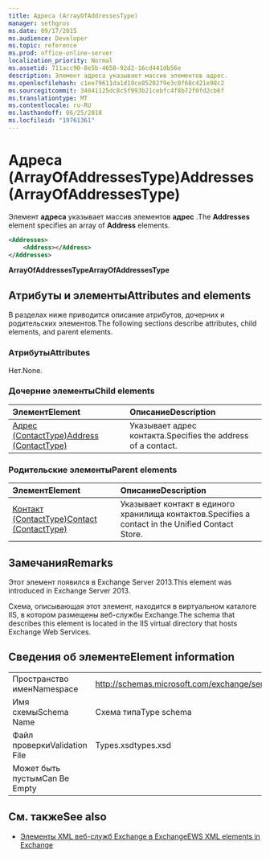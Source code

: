 ```yaml
---
title: Адреса (ArrayOfAddressesType)
manager: sethgros
ms.date: 09/17/2015
ms.audience: Developer
ms.topic: reference
ms.prod: office-online-server
localization_priority: Normal
ms.assetid: 711acc90-8e5b-4658-92d2-16cd441db56e
description: Элемент адреса указывает массив элементов адрес.
ms.openlocfilehash: c1ee79611da1d19ce85202f9e3c0f68c421e98c2
ms.sourcegitcommit: 34041125dc8c5f993b21cebfc4f8b72f0fd2cb6f
ms.translationtype: MT
ms.contentlocale: ru-RU
ms.lasthandoff: 06/25/2018
ms.locfileid: "19761361"
---
```

# <a name="addresses-arrayofaddressestype"></a><span data-ttu-id="6f575-103">Адреса (ArrayOfAddressesType)</span><span class="sxs-lookup"><span data-stu-id="6f575-103">Addresses (ArrayOfAddressesType)</span></span>

<span data-ttu-id="6f575-104">Элемент **адреса** указывает массив элементов **адрес** .</span><span class="sxs-lookup"><span data-stu-id="6f575-104">The **Addresses** element specifies an array of **Address** elements.</span></span> 
  
```XML
<Addresses>
    <Address></Address>
</Addresses>
```

 <span data-ttu-id="6f575-105">**ArrayOfAddressesType**</span><span class="sxs-lookup"><span data-stu-id="6f575-105">**ArrayOfAddressesType**</span></span>
## <a name="attributes-and-elements"></a><span data-ttu-id="6f575-106">Атрибуты и элементы</span><span class="sxs-lookup"><span data-stu-id="6f575-106">Attributes and elements</span></span>

<span data-ttu-id="6f575-107">В разделах ниже приводится описание атрибутов, дочерних и родительских элементов.</span><span class="sxs-lookup"><span data-stu-id="6f575-107">The following sections describe attributes, child elements, and parent elements.</span></span>
  
### <a name="attributes"></a><span data-ttu-id="6f575-108">Атрибуты</span><span class="sxs-lookup"><span data-stu-id="6f575-108">Attributes</span></span>

<span data-ttu-id="6f575-109">Нет.</span><span class="sxs-lookup"><span data-stu-id="6f575-109">None.</span></span>
  
### <a name="child-elements"></a><span data-ttu-id="6f575-110">Дочерние элементы</span><span class="sxs-lookup"><span data-stu-id="6f575-110">Child elements</span></span>

|<span data-ttu-id="6f575-111">**Элемент**</span><span class="sxs-lookup"><span data-stu-id="6f575-111">**Element**</span></span>|<span data-ttu-id="6f575-112">**Описание**</span><span class="sxs-lookup"><span data-stu-id="6f575-112">**Description**</span></span>|
|:-----|:-----|
|[<span data-ttu-id="6f575-113">Адрес (ContactType)</span><span class="sxs-lookup"><span data-stu-id="6f575-113">Address (ContactType)</span></span>](address-contacttype.md) <br/> |<span data-ttu-id="6f575-114">Указывает адрес контакта.</span><span class="sxs-lookup"><span data-stu-id="6f575-114">Specifies the address of a contact.</span></span>  <br/> |
   
### <a name="parent-elements"></a><span data-ttu-id="6f575-115">Родительские элементы</span><span class="sxs-lookup"><span data-stu-id="6f575-115">Parent elements</span></span>

|<span data-ttu-id="6f575-116">**Элемент**</span><span class="sxs-lookup"><span data-stu-id="6f575-116">**Element**</span></span>|<span data-ttu-id="6f575-117">**Описание**</span><span class="sxs-lookup"><span data-stu-id="6f575-117">**Description**</span></span>|
|:-----|:-----|
|[<span data-ttu-id="6f575-118">Контакт (ContactType)</span><span class="sxs-lookup"><span data-stu-id="6f575-118">Contact (ContactType)</span></span>](contact-contacttype.md) <br/> |<span data-ttu-id="6f575-119">Указывает контакт в единого хранилища контактов.</span><span class="sxs-lookup"><span data-stu-id="6f575-119">Specifies a contact in the Unified Contact Store.</span></span>  <br/> |
   
## <a name="remarks"></a><span data-ttu-id="6f575-120">Замечания</span><span class="sxs-lookup"><span data-stu-id="6f575-120">Remarks</span></span>

<span data-ttu-id="6f575-121">Этот элемент появился в Exchange Server 2013.</span><span class="sxs-lookup"><span data-stu-id="6f575-121">This element was introduced in Exchange Server 2013.</span></span>
  
<span data-ttu-id="6f575-122">Схема, описывающая этот элемент, находится в виртуальном каталоге IIS, в котором размещены веб-службы Exchange.</span><span class="sxs-lookup"><span data-stu-id="6f575-122">The schema that describes this element is located in the IIS virtual directory that hosts Exchange Web Services.</span></span>
  
## <a name="element-information"></a><span data-ttu-id="6f575-123">Сведения об элементе</span><span class="sxs-lookup"><span data-stu-id="6f575-123">Element information</span></span>

|||
|:-----|:-----|
|<span data-ttu-id="6f575-124">Пространство имен</span><span class="sxs-lookup"><span data-stu-id="6f575-124">Namespace</span></span>  <br/> |http://schemas.microsoft.com/exchange/services/2006/types  <br/> |
|<span data-ttu-id="6f575-125">Имя схемы</span><span class="sxs-lookup"><span data-stu-id="6f575-125">Schema Name</span></span>  <br/> |<span data-ttu-id="6f575-126">Схема типа</span><span class="sxs-lookup"><span data-stu-id="6f575-126">Type schema</span></span>  <br/> |
|<span data-ttu-id="6f575-127">Файл проверки</span><span class="sxs-lookup"><span data-stu-id="6f575-127">Validation File</span></span>  <br/> |<span data-ttu-id="6f575-128">Types.xsd</span><span class="sxs-lookup"><span data-stu-id="6f575-128">types.xsd</span></span>  <br/> |
|<span data-ttu-id="6f575-129">Может быть пустым</span><span class="sxs-lookup"><span data-stu-id="6f575-129">Can Be Empty</span></span>  <br/> ||
   
## <a name="see-also"></a><span data-ttu-id="6f575-130">См. также</span><span class="sxs-lookup"><span data-stu-id="6f575-130">See also</span></span>

- [<span data-ttu-id="6f575-131">Элементы XML веб-служб Exchange в Exchange</span><span class="sxs-lookup"><span data-stu-id="6f575-131">EWS XML elements in Exchange</span></span>](ews-xml-elements-in-exchange.md)

